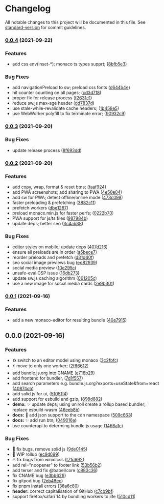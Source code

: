 # Changelog

All notable changes to this project will be documented in this file. See [standard-version](https://github.com/conventional-changelog/standard-version) for commit guidelines.

### [0.0.4](https://github.com/okikio/bundle/compare/v0.0.3...v0.0.4) (2021-09-22)


### Features

* add css env(inset-*); monaco ts types supprt; ([8bfb5e3](https://github.com/okikio/bundle/commit/8bfb5e39554a83b6214b7d7f23854b06acf5a5f4))


### Bug Fixes

* add navigationPreload to sw; preload css fonts ([d644b4e](https://github.com/okikio/bundle/commit/d644b4e2048c4cc8e6ac70c44b0349c51d8a4fd4))
* hit counter counting on all pages; ([cd3d718](https://github.com/okikio/bundle/commit/cd3d718488b4727e10841226b9674c46b61e56b0))
* proper fix for release process ([f2631c1](https://github.com/okikio/bundle/commit/f2631c1fe65d72ea4b99085aba4aac4a96718ee2))
* reduce sw.js max-age header ([dd7837d](https://github.com/okikio/bundle/commit/dd7837de3a785ccd7db9536e1cde4555e20bd397))
* use stale-while-revalidate cache headers; ([1b458e5](https://github.com/okikio/bundle/commit/1b458e560b7712c12f514e1d3ab064f659a1463d))
* use WebWorker polyfill to fix terminate error; ([90932c9](https://github.com/okikio/bundle/commit/90932c96005bfc80710893a415f4d2597f234055))

### [0.0.3](https://github.com/okikio/bundle/compare/v0.0.2...v0.0.3) (2021-09-20)


### Bug Fixes

* update release process ([8f693dd](https://github.com/okikio/bundle/commit/8f693dd27b591d63dc9142c8834707a1e03cad5e))

### [0.0.2](https://github.com/okikio/bundle/compare/v0.0.1...v0.0.2) (2021-09-20)


### Features

* add copy, wrap, format & reset btns; ([faaf924](https://github.com/okikio/bundle/commit/faaf924cb1c081d1f0e7a358c8b337de43cd888c))
* add PWA screenshots; add sharing to PWA ([4e50e04](https://github.com/okikio/bundle/commit/4e50e043ba3b3fd382db358df2b3d10e6bc8d87b))
* add sw for PWA; detect offline/online mode ([473c098](https://github.com/okikio/bundle/commit/473c098f10729f538b4853f0faa648bfb40e992a))
* faster preloading & prefetching ([3882c11](https://github.com/okikio/bundle/commit/3882c11eedbaae7a179021ed0e84fe1ead26cf56))
* prefetch workers ([dbe1287](https://github.com/okikio/bundle/commit/dbe1287a92d589db49a8784aec1f76169e916e97))
* preload monaco.min.js for faster perfs; ([0222b70](https://github.com/okikio/bundle/commit/0222b706a807e28e4bd5ce22e99d8bb9b45f640d))
* PWA support for js/ts files ([987984b](https://github.com/okikio/bundle/commit/987984bfef601337a96eb058ebb71d7a4257ec71))
* update deps; better seo ([3c4ab38](https://github.com/okikio/bundle/commit/3c4ab38683b827ac45c800d342b06fbd2efb8846))


### Bug Fixes

* editor styles on mobile; update deps ([407d216](https://github.com/okikio/bundle/commit/407d216e5dbf788f776b5a672932701811c71d4e))
* ensure all preloads are in order ([a5bece7](https://github.com/okikio/bundle/commit/a5bece755b8eab4e5d9c19d9bc124a97222766d3))
* reorder preloads and prefetch ([d31d40f](https://github.com/okikio/bundle/commit/d31d40f48df95fa0757f064956316e69ce766a2e))
* seo social image previews bug ([ed82939](https://github.com/okikio/bundle/commit/ed82939bcd40cc369ed46669d4a2e8181e049278))
* social media preview ([10e295c](https://github.com/okikio/bundle/commit/10e295c83b8f17a8abc149d0d003073ffb899a6e))
* unsafe-eval CSP issue ([16db273](https://github.com/okikio/bundle/commit/16db2736236c3e90fca85628090a77ac51198b38))
* update sw.js caching algorithm ([061205c](https://github.com/okikio/bundle/commit/061205c747e6340a852f36e3568303bf0c934829))
* use a new image for social media cards ([2e9b301](https://github.com/okikio/bundle/commit/2e9b301fe308711913214008b2dffa66c85c4cfb))

### [0.0.1](https://github.com/okikio/bundle/compare/v0.0.0...v0.0.1) (2021-09-16)


### Features

* add a new monaco-editor for resulting bundle ([40e7915](https://github.com/okikio/bundle/commit/40e79150e1e310c983ac363b880c53a58dd5a35f))

## 0.0.0 (2021-09-16)


### Features

* :recycle: switch to an editor model using monaco ([3c2fbfc](https://github.com/okikio/bundle/commit/3c2fbfc79fc1c8e7b5ab3d61ffb8a72a0bce1cf0))
* :zap: move to only one worker; ([2f66612](https://github.com/okikio/bundle/commit/2f66612a242a87a81c132b50c26b3f5feaa70fa9))
* add bundle.js.org into CNAME  ([e716b29](https://github.com/okikio/bundle/commit/e716b292661ee08517fb29701d60072a41fdf55b))
* add frontend for bundler, ([7d1f557](https://github.com/okikio/bundle/commit/7d1f557c48e389257f280b0f902d4241f63a1f69))
* add search parameters e.g. bundle.js.org?exports=useState&from=react ([40874cb](https://github.com/okikio/bundle/commit/40874cb0dfd79b594fe9047e8e067379822372ae))
* add solid js for ui, ([51051f4](https://github.com/okikio/bundle/commit/51051f4af1c1657085e370d9ef26c59b06a9e5ce))
* add support for esbuild and gzip, ([898d882](https://github.com/okikio/bundle/commit/898d88222d9f80f8680b7358045535cc5bcccf3b))
* **demo:** :sparkles: update deps; using uniroll create a rollup based bundler; replace esbuild-wasm ([46eeb8b](https://github.com/okikio/bundle/commit/46eeb8b82b648fd377efcb06fae3b794a586d068))
* **docs:** :bug: add json support to the cdn namespace ([509c663](https://github.com/okikio/bundle/commit/509c6636b5f095949d1cfeb23e4137aabc4f1a1b))
* **docs:** :sparkles: add run btn; ([049016a](https://github.com/okikio/bundle/commit/049016a254f2a4a93fddfe64c754e4157b1f664e))
* use counterapi to determing bundle js usage ([1466a1c](https://github.com/okikio/bundle/commit/1466a1ce44c5bac4b9f80269e07f4fdaab0d423e))


### Bug Fixes

* :bug: fix bugs, remove solid js ([9de0145](https://github.com/okikio/bundle/commit/9de01458ad9b66ccec0cc4d01c0792ca5435cb86))
* :bug: WIP rollup ([ec9d099](https://github.com/okikio/bundle/commit/ec9d099dd688d12008685994d516917f0fdc8194))
* :fire: fix bugs from winidicss ([f71d692](https://github.com/okikio/bundle/commit/f71d6929895a70dd526c2e6ae3c5a18cd1d04ef9))
* add rel="noopener" to footer link ([53b56b2](https://github.com/okikio/bundle/commit/53b56b27e625d2f2c8acfd32e730486ce923db95))
* add terser and fix @babel/core ([c883c36](https://github.com/okikio/bundle/commit/c883c36a8c870b5a36a5c065ad703ebec7a3dd62))
* fix CNAME bug ([e3bb629](https://github.com/okikio/bundle/commit/e3bb629b9dc55a5cdf1d2008bff3a15badbac9de))
* fix gitpod bug ([2eb48ec](https://github.com/okikio/bundle/commit/2eb48ec6fa42486725d6fc0809246c15f5ce2d79))
* fix pnpm install errors ([36a6c80](https://github.com/okikio/bundle/commit/36a6c8087f1eae2440e778915f8ef324a29b0b2b))
* **header:** correct capitalisation of GitHub ([c7cb9bf](https://github.com/okikio/bundle/commit/c7cb9bfa6c30f0ebb0fbc4e8d1d086f82c0119cd))
* support firefox/safari 14 by bundling workers to iife ([510cd11](https://github.com/okikio/bundle/commit/510cd1110cea20bdf2b1b957254a774d3af668cc))
